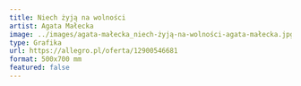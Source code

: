 ```yaml
---
title: Niech żyją na wolności
artist: Agata Małecka
image: ../images/agata-małecka_niech-żyją-na-wolności-agata-małecka.jpg
type: Grafika
url: https://allegro.pl/oferta/12900546681
format: 500x700 mm
featured: false
---
```

